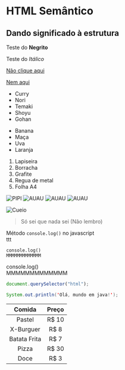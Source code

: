 # HTML Semântico
## Dando significado à estrutura
Teste do **Negrito**

Teste do *Itálico*

[Não clique aqui](https://exemplo.com/)

[Nem aqui](https://www.youtube.com/watch?v=dQw4w9WgXcQ)

* Curry
* Nori
* Temaki
* Shoyu
* Gohan

- Banana
- Maça
- Uva
- Laranja

1. Lapiseira
2. Borracha
3. Grafite
4. Regua de metal
5. Folha A4

![PIPI](https://pipz.io/shared/1/files/logo_academy.JPG)
![AUAU](https://pipz.com/static/images/blog/eddie.png)
![AUAU](https://pipz.com/static/images/blog/eddie.png)
![AUAU](https://pipz.com/static/images/blog/eddie.png)

![Cueio](https://www.rbsdirect.com.br/imagesrc/24899215.jpg?w=700)

>Só sei que nada sei (Não lembro)

Método `console.log()` no javascript<br>
ttt<br>

`console.log()`<br>
`MMMMMMMMMMMMM`

console.log()<br>
MMMMMMMMMMMMM

```js
document.querySelector("html");
```

```Java
System.out.println('Olá, mundo em java!');
```

Comida  | Preço
:---------: | :------:
Pastel | R$ 10
X-Burguer | R$ 8
Batata Frita | R$ 7
Pizza | R$ 30
Doce | R$ 3